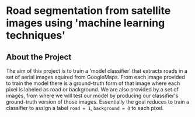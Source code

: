 # Road segmentation from satellite images using 'machine learning techniques'

## About the Project

The aim of this project is to train a 'model classifier' that extracts roads in a set of aerial images aquired from GoogleMaps. From each image provided to train the model there is a ground-truth form of that image where each pixel is labeled as road or background.  We are also provided by a set of images, from where we will test our model by producing our classifier's ground-truth version of those images. Essentially the goal reduces to train a classifier to assign a label `road = 1`, `background = 0` to each pixel.